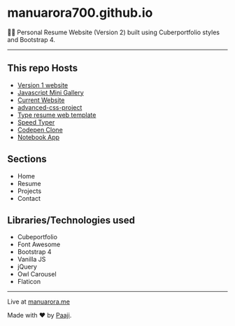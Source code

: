# manuarora700.github.io

👱‍♂️ Personal Resume Website (Version 2) built using Cuberportfolio styles and Bootstrap 4.

---

## This repo Hosts

- [Version 1 website](http://manuarora700.github.io/old%20v1)
- [Javascript Mini Gallery](http://manuarora700.github.io/jsgallery)
- [Current Website](http://manuarora700.github.io/)
- [advanced-css-project](https://www.github.com/manuarora700/advanced-css-project)
- [Type resume web template](https://www.github.com/manuarora700/typeresume)
- [Speed Typer](https://www.github.com/manuarora700/speed-typer)
- [Codepen Clone](https://www.github.com/manuarora700/codepen-clone)
- [Notebook App](https://www.github.com/manuarora700/notebook-text)

## Sections

- Home
- Resume
- Projects
- Contact

## Libraries/Technologies used

- Cubeportfolio
- Font Awesome
- Bootstrap 4
- Vanilla JS
- jQuery
- Owl Carousel
- Flaticon

---

Live at [manuarora.me](http://www.manuarora.me)

Made with ❤ by [Paaji](https://www.twitter.com/mannupaaji/).
